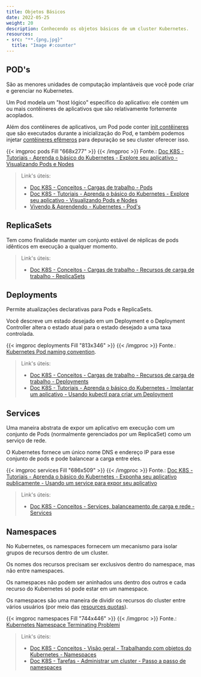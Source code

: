 ```yaml
---
title: Objetos Básicos
date: 2022-05-25
weight: 20
description: Conhecendo os objetos básicos de um cluster Kubernetes.
resources:
- src: "**.{png,jpg}"
  title: "Image #:counter"
---
```


## POD's

São as menores unidades de computação implantáveis ​​que você pode criar e gerenciar no Kubernetes.

Um Pod modela um "host lógico" específico do aplicativo: ele contém um ou mais contêineres de aplicativos que são relativamente fortemente acoplados.

Além dos contêineres de aplicativos, um Pod pode conter [init contêineres](https://kubernetes.io/docs/concepts/workloads/pods/init-containers/) que são executados durante a inicialização do Pod, e também podemos injetar [contêineres efêmeros](https://kubernetes.io/docs/concepts/workloads/pods/ephemeral-containers/) para depuração se seu cluster oferecer isso.

{{< imgproc pods Fill "668x277" >}} {{< /imgproc >}}
Fonte.: [Doc K8S - Tutoriais - Aprenda o básico do Kubernetes - Explore seu aplicativo - Visualizando Pods e Nodes](https://kubernetes.io/docs/tutorials/kubernetes-basics/explore/explore-intro/)

> Link's úteis:
>
> - [Doc K8S - Conceitos - Cargas de trabalho - Pods](https://kubernetes.io/docs/concepts/workloads/pods/)
> - [Doc K8S - Tutoriais - Aprenda o básico do Kubernetes - Explore seu aplicativo - Visualizando Pods e Nodes](https://kubernetes.io/docs/tutorials/kubernetes-basics/explore/explore-intro/)
> - [Vivendo & Aprendendo - Kubernetes - Pod's](../../../../blog/kubernetes/pods/)

## ReplicaSets

Tem como finalidade manter um conjunto estável de réplicas de pods idênticos em execução a qualquer momento.

> Link's úteis:
>
> - [Doc K8S - Conceitos - Cargas de trabalho - Recursos de carga de trabalho - ReplicaSets](https://kubernetes.io/docs/concepts/workloads/controllers/replicaset/)

## Deployments

Permite atualizações declarativas para Pods e ReplicaSets.

Você descreve um estado desejado em um Deployment e o Deployment Controller altera o estado atual para o estado desejado a uma taxa controlada.

{{< imgproc deployments Fill "813x346" >}} {{< /imgproc >}}
Fonte.: [Kubernetes Pod naming convention](https://faun.pub/kubernetes-pod-naming-convention-78272fcc53ed).

> Link's úteis:
>
> - [Doc K8S - Conceitos - Cargas de trabalho - Recursos de carga de trabalho - Deployments](https://kubernetes.io/docs/concepts/workloads/controllers/deployment/)
> - [Doc K8S - Tutoriais - Aprenda o básico do Kubernetes - Implantar um aplicativo - Usando kubectl para criar um Deployment](https://kubernetes.io/docs/tutorials/kubernetes-basics/deploy-app/deploy-intro/)

## Services

Uma maneira abstrata de expor um aplicativo em execução com um conjunto de Pods (normalmente gerenciados por um ReplicaSet) como um serviço de rede.

O Kubernetes fornece um único nome DNS e endereço IP para esse conjunto de pods e pode balancear a carga entre eles.

{{< imgproc services Fill "686x509" >}} {{< /imgproc >}}
Fonte.: [Doc K8S - Tutoriais - Aprenda o básico do Kubernetes - Exponha seu aplicativo publicamente - Usando um service para expor seu aplicativo](https://kubernetes.io/docs/tutorials/kubernetes-basics/expose/expose-intro/)

> Link's úteis:
>
> - [Doc K8S - Conceitos - Services, balanceamento de carga e rede - Services](https://kubernetes.io/docs/concepts/services-networking/service/)

## Namespaces

No Kubernetes, os namespaces fornecem um mecanismo para isolar grupos de recursos dentro de um cluster.

Os nomes dos recursos precisam ser exclusivos dentro do namespace, mas não entre namespaces.

Os namespaces não podem ser aninhados uns dentro dos outros e cada recurso do Kubernetes só pode estar em um namespace.

Os namespaces são uma maneira de dividir os recursos do cluster entre vários usuários (por meio das [resources quotas](https://kubernetes.io/docs/concepts/policy/resource-quotas/)).

{{< imgproc namespaces Fill "744x446" >}} {{< /imgproc >}}
Fonte.: [Kubernetes Namespace Terminating Problemi](https://www.mshowto.org/kubernetes-namespace-terminating-problemi.html)

> Link's úteis:
>
> - [Doc K8S - Conceitos - Visão geral - Trabalhando com objetos do Kubernetes - Namespaces](https://kubernetes.io/docs/concepts/overview/working-with-objects/namespaces/)
> - [Doc K8S - Tarefas - Administrar um cluster - Passo a passo de namespaces](https://kubernetes.io/docs/tasks/administer-cluster/namespaces-walkthrough/)
